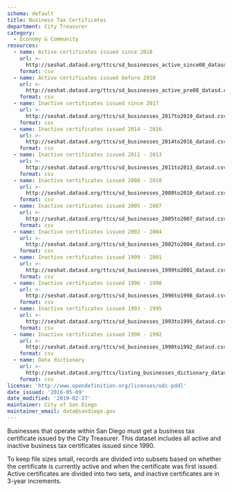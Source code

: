 ```yaml
---
schema: default
title: Business Tax Certificates
department: City Treasurer
category:
  - Economy & Community
resources:
  - name: Active certificates issued since 2018
    url: >-
      http://seshat.datasd.org/ttcs/sd_businesses_active_since08_datasd.csv
    format: csv
  - name: Active certificates issued before 2018
    url: >-
      http://seshat.datasd.org/ttcs/sd_businesses_active_pre08_datasd.csv
    format: csv
  - name: Inactive certificates issued since 2017 
    url: >-
      http://seshat.datasd.org/ttcs/sd_businesses_2017to2019_datasd.csv
    format: csv
  - name: Inactive certificates issued 2014 - 2016 
    url: >-
      http://seshat.datasd.org/ttcs/sd_businesses_2014to2016_datasd.csv
    format: csv
  - name: Inactive certificates issued 2011 - 2013 
    url: >-
      http://seshat.datasd.org/ttcs/sd_businesses_2011to2013_datasd.csv
    format: csv
  - name: Inactive certificates issued 2008 - 2010 
    url: >-
      http://seshat.datasd.org/ttcs/sd_businesses_2008to2010_datasd.csv
    format: csv
  - name: Inactive certificates issued 2005 - 2007 
    url: >-
      http://seshat.datasd.org/ttcs/sd_businesses_2005to2007_datasd.csv
    format: csv
  - name: Inactive certificates issued 2002 - 2004 
    url: >-
      http://seshat.datasd.org/ttcs/sd_businesses_2002to2004_datasd.csv
    format: csv
  - name: Inactive certificates issued 1999 - 2001
    url: >-
      http://seshat.datasd.org/ttcs/sd_businesses_1999to2001_datasd.csv
    format: csv
  - name: Inactive certificates issued 1996 - 1998
    url: >-
      http://seshat.datasd.org/ttcs/sd_businesses_1996to1998_datasd.csv
    format: csv
  - name: Inactive certificates issued 1993 - 1995
    url: >-
      http://seshat.datasd.org/ttcs/sd_businesses_1993to1995_datasd.csv
    format: csv
  - name: Inactive certificates issued 1990 - 1992
    url: >-
      http://seshat.datasd.org/ttcs/sd_businesses_1990to1992_datasd.csv
    format: csv
  - name: Data dictionary
    url: >-
      http://seshat.datasd.org/ttcs/listing_businesses_dictionary_datasd.csv
    format: csv
license: 'http://www.opendefinition.org/licenses/odc-pddl'
date_issued: '2016-05-09'
date_modified: '2019-02-27'
maintainer: City of San Diego
maintainer_email: data@sandiego.gov
---
```

Businesses that operate within San Diego must get a business tax certificate issued by the City Treasurer. This dataset includes all active and inactive business tax certificates issued since 1990.
<!--more-->

To keep file sizes small, records are divided into subsets based on whether the certificate is currently active and when the certificate was first issued. Active certificates are divided into two sets, and inactive certificates are in 3-year increments.